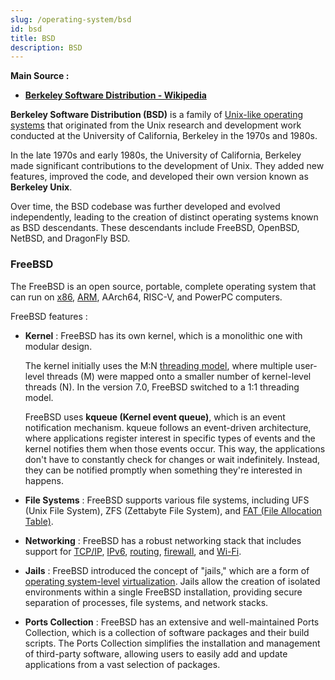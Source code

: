 ```yaml
---
slug: /operating-system/bsd
id: bsd
title: BSD
description: BSD
---
```


**Main Source :**

- **[Berkeley Software Distribution - Wikipedia](https://en.wikipedia.org/wiki/Berkeley_Software_Distribution)**

**Berkeley Software Distribution (BSD)** is a family of [Unix-like operating systems](/operating-system/unix) that originated from the Unix research and development work conducted at the University of California, Berkeley in the 1970s and 1980s.

In the late 1970s and early 1980s, the University of California, Berkeley made significant contributions to the development of Unix. They added new features, improved the code, and developed their own version known as **Berkeley Unix**.

Over time, the BSD codebase was further developed and evolved independently, leading to the creation of distinct operating systems known as BSD descendants. These descendants include FreeBSD, OpenBSD, NetBSD, and DragonFly BSD.

### FreeBSD

The FreeBSD is an open source, portable, complete operating system that can run on [x86](/computer-organization-and-architecture/isa#x86), [ARM](/computer-organization-and-architecture/isa#arm), AArch64, RISC-V, and PowerPC computers.

FreeBSD features :

- **Kernel** : FreeBSD has its own kernel, which is a monolithic one with modular design.

  The kernel initially uses the M:N [threading model](/operating-system/multithreading#relationship-model), where multiple user-level threads (M) were mapped onto a smaller number of kernel-level threads (N). In the version 7.0, FreeBSD switched to a 1:1 threading model.

  FreeBSD uses **kqueue (Kernel event queue)**, which is an event notification mechanism. kqueue follows an event-driven architecture, where applications register interest in specific types of events and the kernel notifies them when those events occur. This way, the applications don't have to constantly check for changes or wait indefinitely. Instead, they can be notified promptly when something they're interested in happens.

- **File Systems** : FreeBSD supports various file systems, including UFS (Unix File System), ZFS (Zettabyte File System), and [FAT (File Allocation Table)](/operating-system/file-system#fat).
- **Networking** : FreeBSD has a robust networking stack that includes support for [TCP/IP](/computer-networking/tcp-protocol), [IPv6](/computer-networking/ip-address#ipv6), [routing](/computer-networking/routing), [firewall](/computer-security/network-security#firewall), and [Wi-Fi](/computer-networking/wi-fi).
- **Jails** : FreeBSD introduced the concept of "jails," which are a form of [operating system-level](/cloud-computing/virtualization#level-implementation) [virtualization](/cloud-computing/virtualization). Jails allow the creation of isolated environments within a single FreeBSD installation, providing secure separation of processes, file systems, and network stacks.
- **Ports Collection** : FreeBSD has an extensive and well-maintained Ports Collection, which is a collection of software packages and their build scripts. The Ports Collection simplifies the installation and management of third-party software, allowing users to easily add and update applications from a vast selection of packages.
